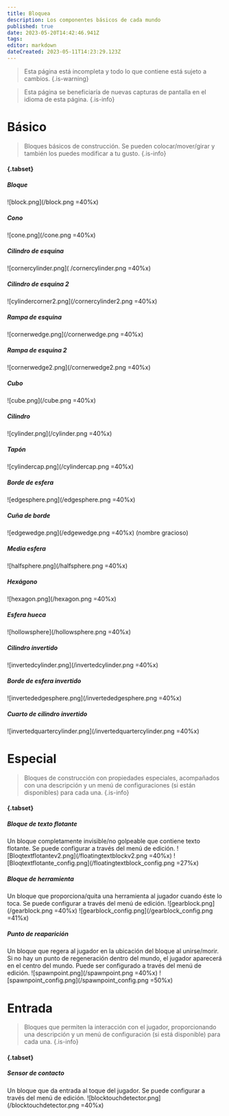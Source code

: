 ```yaml
---
title: Bloquea
description: Los componentes básicos de cada mundo
published: true
date: 2023-05-20T14:42:46.941Z
tags: 
editor: markdown
dateCreated: 2023-05-11T14:23:29.123Z
---
```


> Esta página está incompleta y todo lo que contiene está sujeto a cambios.
 {.is-warning}
 
> Esta página se beneficiaría de nuevas capturas de pantalla en el idioma de esta página.
{.is-info}

 
# Básico
> Bloques básicos de construcción. Se pueden colocar/mover/girar y también los puedes modificar a tu gusto.
{.is-info}



 #### {.tabset}
 
 ##### Bloque
![block.png](/block.png =40%x)
 
 ##### Cono
![cone.png](/cone.png =40%x)
 
 ##### Cilindro de esquina
![cornercylinder.png]( /cornercylinder.png =40%x)
 
 ##### Cilindro de esquina 2
![cylindercorner2.png](/cornercylinder2.png =40%x)
 
 ##### Rampa de esquina 
![cornerwedge.png](/cornerwedge.png =40%x)
 
 ##### Rampa de esquina 2
 ![cornerwedge2.png](/cornerwedge2.png =40%x)
 
 ##### Cubo
 ![cube.png](/cube.png =40%x)
 
 ##### Cilindro
 ![cylinder.png](/cylinder.png =40%x)
 
 ##### Tapón
![cylindercap.png](/cylindercap.png =40%x)
 
 ##### Borde de esfera
 ![edgesphere.png](/edgesphere.png =40%x)
 
 ##### Cuña de borde
 ![edgewedge.png](/edgewedge.png =40%x)
 (nombre gracioso)
 
 ##### Media esfera
 ![halfsphere.png](/halfsphere.png =40%x)
 
 ##### Hexágono
 ![hexagon.png](/hexagon.png =40%x)
 
 ##### Esfera hueca
![hollowsphere](/hollowsphere.png =40%x)
 
 ##### Cilindro invertido
 ![invertedcylinder.png](/invertedcylinder.png =40%x)
 
 ##### Borde de esfera invertido
![invertededgesphere.png](/invertededgesphere.png =40%x)
 
 ##### Cuarto de cilindro invertido
 ![invertedquartercylinder.png](/invertedquartercylinder.png =40%x)
 
 
 # Especial
> Bloques de construcción con propiedades especiales, acompañados con una descripción y un menú de configuraciones (si están disponibles) para cada una.
{.is-info}

 #### {.tabset}
 
 ##### Bloque de texto flotante
 Un bloque completamente invisible/no golpeable que contiene texto flotante. Se puede configurar a través del menú de edición.
![Bloqtextflotantev2.png](/floatingtextblockv2.png =40%x) ![Bloqtextflotante_config.png](/floatingtextblock_config.png =27%x)
 
 ##### Bloque de herramienta
 Un bloque que proporciona/quita una herramienta al jugador cuando éste lo toca. Se puede configurar a través del menú de edición.
 ![gearblock.png](/gearblock.png =40%x) ![gearblock_config.png](/gearblock_config.png =41%x)
 
 ##### Punto de reaparición
 Un bloque que regera al jugador en la ubicación del bloque al unirse/morir. Si no hay un punto de regeneración dentro del mundo, el jugador aparecerá en el centro del mundo. Puede ser configurado a través del menú de edición. 
 ![spawnpoint.png](/spawnpoint.png =40%x) ![spawnpoint_config.png](/spawnpoint_config.png =50%x)
 
 # Entrada
> Bloques que permiten la interacción con el jugador, proporcionando una descripción y un menú de configuración (si está disponible) para cada una.
{.is-info}

 #### {.tabset}
 
 ##### Sensor de contacto
 Un bloque que da entrada al toque del jugador. Se puede configurar a través del menú de edición.
 ![blocktouchdetector.png](/blocktouchdetector.png =40%x)